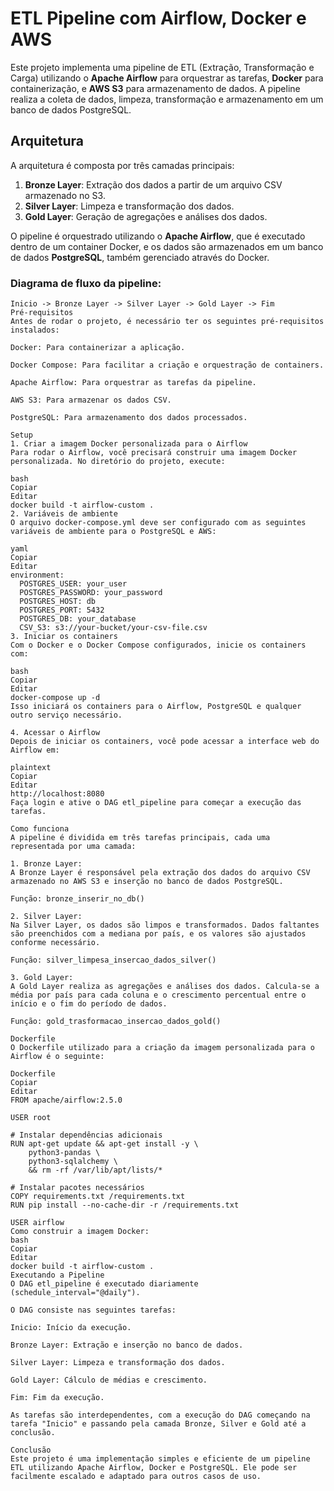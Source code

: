 # ETL Pipeline com Airflow, Docker e AWS

Este projeto implementa uma pipeline de ETL (Extração, Transformação e Carga) utilizando o **Apache Airflow** para orquestrar as tarefas, **Docker** para containerização, e **AWS S3** para armazenamento de dados. A pipeline realiza a coleta de dados, limpeza, transformação e armazenamento em um banco de dados PostgreSQL.

## Arquitetura

A arquitetura é composta por três camadas principais:
1. **Bronze Layer**: Extração dos dados a partir de um arquivo CSV armazenado no S3.
2. **Silver Layer**: Limpeza e transformação dos dados.
3. **Gold Layer**: Geração de agregações e análises dos dados.

O pipeline é orquestrado utilizando o **Apache Airflow**, que é executado dentro de um container Docker, e os dados são armazenados em um banco de dados **PostgreSQL**, também gerenciado através do Docker. 

### Diagrama de fluxo da pipeline:

```plaintext
Inicio -> Bronze Layer -> Silver Layer -> Gold Layer -> Fim
Pré-requisitos
Antes de rodar o projeto, é necessário ter os seguintes pré-requisitos instalados:

Docker: Para containerizar a aplicação.

Docker Compose: Para facilitar a criação e orquestração de containers.

Apache Airflow: Para orquestrar as tarefas da pipeline.

AWS S3: Para armazenar os dados CSV.

PostgreSQL: Para armazenamento dos dados processados.

Setup
1. Criar a imagem Docker personalizada para o Airflow
Para rodar o Airflow, você precisará construir uma imagem Docker personalizada. No diretório do projeto, execute:

bash
Copiar
Editar
docker build -t airflow-custom .
2. Variáveis de ambiente
O arquivo docker-compose.yml deve ser configurado com as seguintes variáveis de ambiente para o PostgreSQL e AWS:

yaml
Copiar
Editar
environment:
  POSTGRES_USER: your_user
  POSTGRES_PASSWORD: your_password
  POSTGRES_HOST: db
  POSTGRES_PORT: 5432
  POSTGRES_DB: your_database
  CSV_S3: s3://your-bucket/your-csv-file.csv
3. Iniciar os containers
Com o Docker e o Docker Compose configurados, inicie os containers com:

bash
Copiar
Editar
docker-compose up -d
Isso iniciará os containers para o Airflow, PostgreSQL e qualquer outro serviço necessário.

4. Acessar o Airflow
Depois de iniciar os containers, você pode acessar a interface web do Airflow em:

plaintext
Copiar
Editar
http://localhost:8080
Faça login e ative o DAG etl_pipeline para começar a execução das tarefas.

Como funciona
A pipeline é dividida em três tarefas principais, cada uma representada por uma camada:

1. Bronze Layer:
A Bronze Layer é responsável pela extração dos dados do arquivo CSV armazenado no AWS S3 e inserção no banco de dados PostgreSQL.

Função: bronze_inserir_no_db()

2. Silver Layer:
Na Silver Layer, os dados são limpos e transformados. Dados faltantes são preenchidos com a mediana por país, e os valores são ajustados conforme necessário.

Função: silver_limpesa_insercao_dados_silver()

3. Gold Layer:
A Gold Layer realiza as agregações e análises dos dados. Calcula-se a média por país para cada coluna e o crescimento percentual entre o início e o fim do período de dados.

Função: gold_trasformacao_insercao_dados_gold()

Dockerfile
O Dockerfile utilizado para a criação da imagem personalizada para o Airflow é o seguinte:

Dockerfile
Copiar
Editar
FROM apache/airflow:2.5.0

USER root

# Instalar dependências adicionais
RUN apt-get update && apt-get install -y \
    python3-pandas \
    python3-sqlalchemy \
    && rm -rf /var/lib/apt/lists/*

# Instalar pacotes necessários
COPY requirements.txt /requirements.txt
RUN pip install --no-cache-dir -r /requirements.txt

USER airflow
Como construir a imagem Docker:
bash
Copiar
Editar
docker build -t airflow-custom .
Executando a Pipeline
O DAG etl_pipeline é executado diariamente (schedule_interval="@daily").

O DAG consiste nas seguintes tarefas:

Inicio: Início da execução.

Bronze Layer: Extração e inserção no banco de dados.

Silver Layer: Limpeza e transformação dos dados.

Gold Layer: Cálculo de médias e crescimento.

Fim: Fim da execução.

As tarefas são interdependentes, com a execução do DAG começando na tarefa "Inicio" e passando pela camada Bronze, Silver e Gold até a conclusão.

Conclusão
Este projeto é uma implementação simples e eficiente de um pipeline ETL utilizando Apache Airflow, Docker e PostgreSQL. Ele pode ser facilmente escalado e adaptado para outros casos de uso.